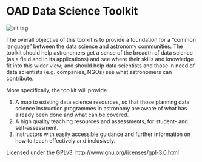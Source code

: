 # OAD Data Science Toolkit

![alt tag](https://img.shields.io/badge/Status-Heavy%20Development-red.svg?style=flat)

The overall objective of this toolkit is to provide a foundation for a “common language” between the data science and astronomy communities. The toolkit should help astronomers get a sense of the breadth of data science (as a field and in its applications) and see where their skills and knowledge fit into this wider view; and should help data scientists and those in need of data scientists (e.g. companies, NGOs)  see what astronomers can contribute.

More specifically, the toolkit will provide

1. A map to existing data science resources, so that those planning data science instruction programmes in astronomy are aware of what has already been done and what can be covered.
2. A high quality teaching resources and assessments, for student- and self-assessment.
3. Instructors with easily accessible guidance and further information on how to teach effectively and inclusively.

Licensed under the GPLv3: http://www.gnu.org/licenses/gpl-3.0.html
